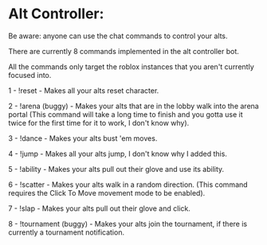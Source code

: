 # Alt Controller:
Be aware: anyone can use the chat commands to control your alts.

There are currently 8 commands implemented in the alt controller bot.

All the commands only target the roblox instances that you aren't currently focused into.

1 - !reset - Makes all your alts reset character.

2 - !arena (buggy) - Makes your alts that are in the lobby walk into the arena portal (This command will take a long time to finish and you gotta use it twice for the first time for it to work, I don't know why).

3 - !dance - Makes your alts bust 'em moves.

4 - !jump - Makes all your alts jump, I don't know why I added this.

5 - !ability - Makes your alts pull out their glove and use its ability.

6 - !scatter - Makes your alts walk in a random direction. (This command requires the Click To Move movement mode to be enabled).

7 - !slap - Makes your alts pull out their glove and click.

8 - !tournament (buggy) - Makes your alts join the tournament, if there is currently a tournament notification.
